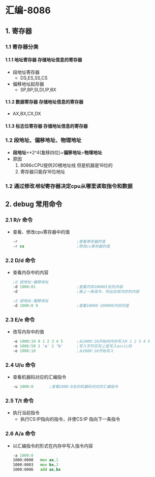 # 汇编-8086

## 1. 寄存器
### 1.1 寄存器分类
#### 1.1.1 地址寄存器 存储地址信息的寄存器
* 段地址寄存器
	* DS,ES,SS,CS
* 偏移地址起存器
	* SP,BP,SI,DI,IP,BX

#### 1.1.2 数据寄存器 存储地址信息的寄存器
* AX,BX,CX,DX

#### 1.1.3 标志位寄存器 存储地址信息的寄存器

### 1.2 段地址、偏移地址、物理地址
* **段地址**×*2^4(**左**移四位)+**偏移地址**=**物理地址**
* 原因
	1. 8086cCPU提供20根地址线  但是机器是16位的
	2. 寄存器只能存16位地址




### 1.2 通过修改*地址*寄存器决定cpu从哪里读取指令和数据

## 2. debug 常用命令
### 2.1 R/r 命令
* 查看、修改cpu寄存器中的值
	```asm
	-r							;查看寄存器的值
	-r cs						;修改cs寄存器的值
	```

### 2.2 D/d 命令
* 查看内存中的内容
	```asm
	;d 段地址:偏移地址
	-d 1000:01					;查看内存100001处的内容
	-d							;接上一条指令，列出后续内存的内容

	;d 段地址:偏移地址
	-d 1000:0 9					;查看10000-100009内存的值
	```

### 2.3 E/e 命令
* 改写内存中的值
	```asm
	-e 1000:10 0 1 2 3 4 5      ;从1000:10开始向内存写入0 1 2 3 4 5
	-e 1000:50 1 'a' 2 'b'      ;写入字符实际上是写入ascii码
	-e 1000:10                  ;从1000:10开始写入
	```

### 2.4 U/u 命令
* 查看机器码对应的汇编指令
	```asm
	-u 1000:0       ;查看1000:0处的机器码对应的汇编指令
	```

### 2.5 T/t 命令
* 执行当前指令
	* 执行CS:IP指向的指令，并使CS:IP 指向下一条指令

### 2.6 A/a 命令
* 以汇编指令的形式在内存中写入指令内容
	```asm
	-a 1000:0
	1000:0000   mov ax,1
	1000:0003   mov bx,2
	1000:0006   add ax,bx
	```






